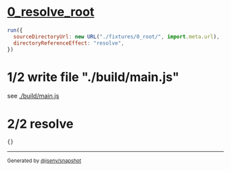# [0_resolve_root](../../new_url_directory_3.test.mjs#L27)

```js
run({
  sourceDirectoryUrl: new URL("./fixtures/0_root/", import.meta.url),
  directoryReferenceEffect: "resolve",
})
```

# 1/2 write file "./build/main.js"

see [./build/main.js](./build/main.js)

# 2/2 resolve

```js
{}
```

---

<sub>
  Generated by <a href="https://github.com/jsenv/core/tree/main/packages/independent/snapshot">@jsenv/snapshot</a>
</sub>

